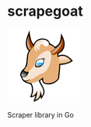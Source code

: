 scrapegoat
==========

![scrapegoat](https://github.com/hosiawak/scrapegoat/raw/master/logo.png)

Scraper library in Go
